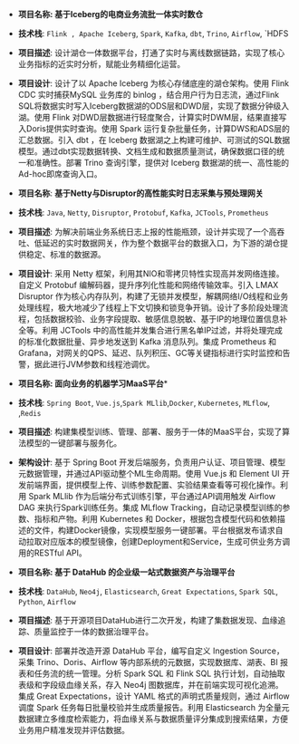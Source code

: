 - **项目名称: 基于Iceberg的电商业务流批一体实时数仓**

- **技术栈**: `Flink , Apache Iceberg`, `Spark`, `Kafka`, `dbt`, `Trino`, `Airflow`, `HDFS
    
- **项目描述**: 设计湖仓一体数据平台，打通了实时与离线数据链路，实现了核心业务指标的近实时分析，赋能业务精细化运营。

- **项目设计**: 设计了以 Apache Iceberg 为核心存储底座的湖仓架构。使用 Flink CDC 实时捕获MySQL 业务库的 binlog ，结合用户行为日志流，通过Flink SQL将数据实时写入Iceberg数据湖的ODS层和DWD层，实现了数据分钟级入湖。使用 Flink 对DWD层数据进行轻度聚合，计算实时DWM层，结果直接写入Doris提供实时查询。使用 Spark 运行复杂批量任务，计算DWS和ADS层的汇总数据。引入 dbt ，在 Iceberg 数据湖之上构建可维护、可测试的SQL数据模型。通过dbt实现数据转换、文档生成和数据质量测试，确保数据口径的统一和准确性。部署 Trino 查询引擎，提供对 Iceberg 数据湖的统一、高性能的Ad-hoc即席查询入口。


- **项目名称**: **基于Netty与Disruptor的高性能实时日志采集与预处理网关**
    
- **技术栈**: `Java`, `Netty`, `Disruptor`, `Protobuf`, `Kafka`, `JCTools`, `Prometheus`
    
- **项目描述**: 为解决前端业务系统日志上报的性能瓶颈，设计并实现了一个高吞吐、低延迟的实时数据网关，作为整个数据平台的数据入口，为下游的湖仓提供稳定、标准的数据源。
    
- **项目设计**:  采用 Netty 框架，利用其NIO和零拷贝特性实现高并发网络连接。自定义 Protobuf 编解码器，提升序列化性能和网络传输效率。引入 LMAX Disruptor 作为核心内存队列，构建了无锁并发模型，解耦网络I/O线程和业务处理线程，极大地减少了线程上下文切换和锁竞争开销。设计了多阶段处理流程，包括数据校验、业务字段提取、敏感信息脱敏、基于IP的地理位置信息补全等。利用 JCTools 中的高性能并发集合进行黑名单IP过滤，并将处理完成的标准化数据批量、异步地发送到 Kafka 消息队列。集成 Prometheus 和 Grafana，对网关的QPS、延迟、队列积压、GC等关键指标进行实时监控和告警，据此进行JVM参数和线程池调优。


- **项目名称:  面向业务的机器学习MaaS平台***

- **技术栈**: `Spring Boot`, `Vue.js`,`Spark MLlib`,`Docker`, `Kubernetes`, `MLflow`, ,`Redis`

- **项目描述**:  构建集模型训练、管理、部署、服务于一体的MaaS平台，实现了算法模型的一键部署与服务化。

- **架构设计**: 基于 Spring Boot 开发后端服务，负责用户认证、项目管理、模型元数据管理，并通过API驱动整个ML生命周期。使用 Vue.js 和 Element UI 开发前端界面，提供模型上传、训练参数配置、实验结果查看等可视化操作。利用 Spark MLlib 作为后端分布式训练引擎，平台通过API调用触发 Airflow DAG 来执行Spark训练任务。集成 MLflow Tracking，自动记录模型训练的参数、指标和产物。利用 Kubernetes 和 Docker，根据包含模型代码和依赖描述的文件，构建Docker镜像，实现模型服务一键部署。平台根据发布请求自动拉取对应版本的模型镜像，创建Deployment和Service，生成可供业务方调用的RESTful API。


- **项目名称:  基于 DataHub 的企业级一站式数据资产与治理平台**

- **技术栈**: `DataHub`, `Neo4j`, `Elasticsearch`, `Great Expectations`, `Spark SQL`, `Python`, `Airflow`

- **项目描述**:  基于开源项目DataHub进行二次开发，构建了集数据发现、血缘追踪、质量监控于一体的数据治理平台。

- **项目设计**: 部署并改造开源 DataHub 平台，编写自定义 Ingestion Source，采集 Trino、Doris、Airflow 等内部系统的元数据，实现数据库、湖表、BI 报表和任务流的统一管理。分析 Spark SQL 和 Flink SQL 执行计划，自动抽取表级和字段级血缘关系，存入 Neo4j 图数据库，并在前端实现可视化追溯。集成 Great Expectations，设计 YAML 格式的声明式质量规则，通过 Airflow 调度 Spark 任务每日批量校验并生成质量报告。利用 Elasticsearch 为全量元数据建立多维度检索能力，将血缘关系与数据质量评分集成到搜索结果，方便业务用户精准发现并评估数据。